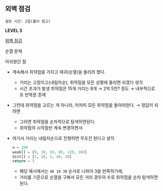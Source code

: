 ## 외벽 점검

`걸린 시간: 2일(풀이 참고)`

**LEVEL 3**

[외벽 점검](https://school.programmers.co.kr/learn/courses/30/lessons/60062)

순열 문제

아쉬웠던 점

- 계속해서 취약점을 가지고 재귀(순열)을 돌리려 했다.
    - 거리는 고정이고(내림차순), 취약점을 모든 상황에 돌리면 되겠다 생각
    - 시간 초과가 발생 취약점은 15개 거리는 8개 → 2억 5천? 정도 → 내부적으로 또 반복문 존재
- 그런데 취약점을 고르는 게 아니라, 어차피 모든 취약점을 돌아야한다. → 정답이 되려면
    - 그러면 취약점을 순차적으로 탐색하면된다.
    - 취약점의 시작점만 계속 변경하면서
- 여기서 거리는 내림차순으로 진행하면 무조건 된다고 생각.
    
    ```python
    n = 200
    weak[] = [0, 10, 50, 80, 120, 160]
    dist[] = [1, 10, 5, 40, 30]
    return = 3
    ```
    
    - 해당 예시에서는 `40 10 30` 순서로 나와야 3을 만족하기에,
    - 거리를 기준으로 순열을 구해서 모든 거리 경우의 수로 취약점을 순차 탐색하면 된다.
